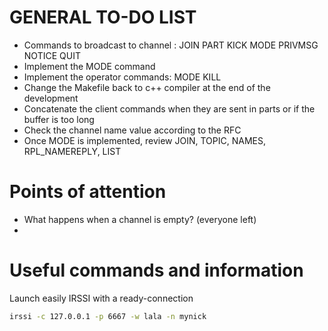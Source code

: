 # GENERAL TO-DO LIST

* Commands to broadcast to channel : JOIN PART KICK MODE PRIVMSG NOTICE QUIT
* Implement the MODE command
* Implement the operator commands: MODE KILL
* Change the Makefile back to c++ compiler at the end of the development
* Concatenate the client commands when they are sent in parts or if the buffer is too long
* Check the channel name value according to the RFC
* Once MODE is implemented, review JOIN, TOPIC, NAMES, RPL_NAMEREPLY, LIST


# Points of attention

* What happens when a channel is empty? (everyone left)
* 



# Useful commands and information

Launch easily IRSSI with a ready-connection
```bash
irssi -c 127.0.0.1 -p 6667 -w lala -n mynick
```